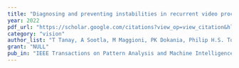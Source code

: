 ```yaml
---
title: "Diagnosing and preventing instabilities in recurrent video processing"
year: 2022
pdf_url: "https://scholar.google.com/citations?view_op=view_citation&hl=en&user=kPxa2w0AAAAJ&sortby=pubdate&citation_for_view=kPxa2w0AAAAJ:g9YHGIZn7mcC"
category: "vision"
author_list: "T Tanay, A Sootla, M Maggioni, PK Dokania, Philip H.S. Torr, A Leonardis"
grant: "NULL"
pub_in: "IEEE Transactions on Pattern Analysis and Machine Intelligence"
---
```

